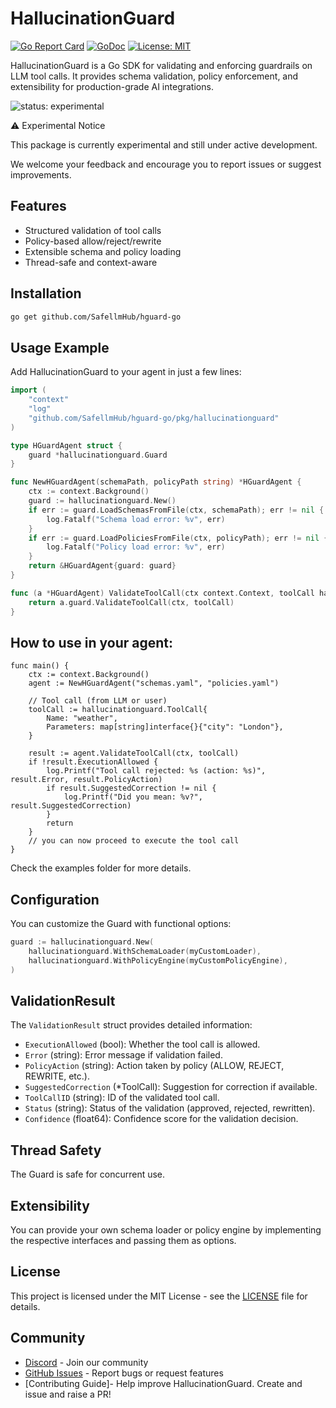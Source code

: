 # HallucinationGuard

[![Go Report Card](https://goreportcard.com/badge/github.com/SafellmHub/hguard-go)](https://goreportcard.com/report/github.com/SafellmHub/hguard-go)
[![GoDoc](https://godoc.org/github.com/SafellmHub/hguard-go?status.svg)](https://godoc.org/github.com/SafellmHub/hguard-go)
[![License: MIT](https://img.shields.io/badge/License-MIT-yellow.svg)](https://opensource.org/licenses/MIT)

HallucinationGuard is a Go SDK for validating and enforcing guardrails on LLM tool calls. It provides schema validation, policy enforcement, and extensibility for production-grade AI integrations.

![status: experimental](https://img.shields.io/badge/status-experimental-orange)

⚠️ Experimental Notice

This package is currently experimental and still under active development.

We welcome your feedback and encourage you to report issues or suggest improvements.



## Features

- Structured validation of tool calls
- Policy-based allow/reject/rewrite
- Extensible schema and policy loading
- Thread-safe and context-aware

## Installation

```sh
go get github.com/SafellmHub/hguard-go
```

## Usage Example

Add HallucinationGuard to your agent in just a few lines:

```go
import (
    "context"
    "log"
    "github.com/SafellmHub/hguard-go/pkg/hallucinationguard"
)

type HGuardAgent struct {
    guard *hallucinationguard.Guard
}

func NewHGuardAgent(schemaPath, policyPath string) *HGuardAgent {
    ctx := context.Background()
    guard := hallucinationguard.New()
    if err := guard.LoadSchemasFromFile(ctx, schemaPath); err != nil {
        log.Fatalf("Schema load error: %v", err)
    }
    if err := guard.LoadPoliciesFromFile(ctx, policyPath); err != nil {
        log.Fatalf("Policy load error: %v", err)
    }
    return &HGuardAgent{guard: guard}
}

func (a *HGuardAgent) ValidateToolCall(ctx context.Context, toolCall hallucinationguard.ToolCall) hallucinationguard.ValidationResult {
    return a.guard.ValidateToolCall(ctx, toolCall)
}
```

## How to use in your agent:
```
func main() {
    ctx := context.Background()
    agent := NewHGuardAgent("schemas.yaml", "policies.yaml")

    // Tool call (from LLM or user)
    toolCall := hallucinationguard.ToolCall{
        Name: "weather",
        Parameters: map[string]interface{}{"city": "London"},
    }

    result := agent.ValidateToolCall(ctx, toolCall)
    if !result.ExecutionAllowed {
        log.Printf("Tool call rejected: %s (action: %s)", result.Error, result.PolicyAction)
        if result.SuggestedCorrection != nil {
            log.Printf("Did you mean: %v?", result.SuggestedCorrection)
        }
        return
    }
    // you can now proceed to execute the tool call
}
```

Check the examples folder for more details.

## Configuration

You can customize the Guard with functional options:

```go
guard := hallucinationguard.New(
    hallucinationguard.WithSchemaLoader(myCustomLoader),
    hallucinationguard.WithPolicyEngine(myCustomPolicyEngine),
)
```

## ValidationResult

The `ValidationResult` struct provides detailed information:

- `ExecutionAllowed` (bool): Whether the tool call is allowed.
- `Error` (string): Error message if validation failed.
- `PolicyAction` (string): Action taken by policy (ALLOW, REJECT, REWRITE, etc.).
- `SuggestedCorrection` (\*ToolCall): Suggestion for correction if available.
- `ToolCallID` (string): ID of the validated tool call.
- `Status` (string): Status of the validation (approved, rejected, rewritten).
- `Confidence` (float64): Confidence score for the validation decision.

## Thread Safety

The Guard is safe for concurrent use.

## Extensibility

You can provide your own schema loader or policy engine by implementing the respective interfaces and passing them as options.

## License

This project is licensed under the MIT License - see the [LICENSE](LICENSE) file for details.

## Community

- [Discord](https://discord.gg/hallucinationguard) - Join our community
- [GitHub Issues](https://github.com/SafellmHub/hguard-go/issues) - Report bugs or request features
- [Contributing Guide]- Help improve HallucinationGuard. Create and issue and raise a PR!
